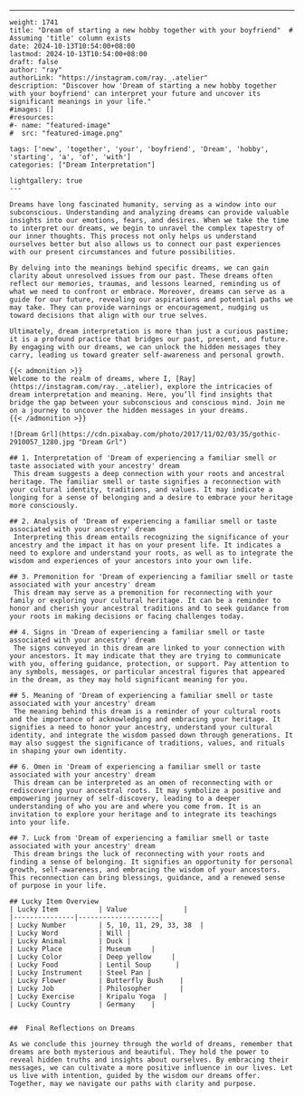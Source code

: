 ---
    weight: 1741
    title: "Dream of starting a new hobby together with your boyfriend"  # Assuming 'title' column exists
    date: 2024-10-13T10:54:00+08:00
    lastmod: 2024-10-13T10:54:00+08:00
    draft: false
    author: "ray"
    authorLink: "https://instagram.com/ray._.atelier"
    description: "Discover how 'Dream of starting a new hobby together with your boyfriend' can interpret your future and uncover its significant meanings in your life."
    #images: []
    #resources:
    #- name: "featured-image"
    #  src: "featured-image.png"
    
    tags: ['new', 'together', 'your', 'boyfriend', 'Dream', 'hobby', 'starting', 'a', 'of', 'with']
    categories: ["Dream Interpretation"]
    
    lightgallery: true
    ---
    
    Dreams have long fascinated humanity, serving as a window into our subconscious. Understanding and analyzing dreams can provide valuable insights into our emotions, fears, and desires. When we take the time to interpret our dreams, we begin to unravel the complex tapestry of our inner thoughts. This process not only helps us understand ourselves better but also allows us to connect our past experiences with our present circumstances and future possibilities.
    
    By delving into the meanings behind specific dreams, we can gain clarity about unresolved issues from our past. These dreams often reflect our memories, traumas, and lessons learned, reminding us of what we need to confront or embrace. Moreover, dreams can serve as a guide for our future, revealing our aspirations and potential paths we may take. They can provide warnings or encouragement, nudging us toward decisions that align with our true selves.
    
    Ultimately, dream interpretation is more than just a curious pastime; it is a profound practice that bridges our past, present, and future. By engaging with our dreams, we can unlock the hidden messages they carry, leading us toward greater self-awareness and personal growth.
    
    {{< admonition >}}
    Welcome to the realm of dreams, where I, [Ray](https://instagram.com/ray._.atelier), explore the intricacies of dream interpretation and meaning. Here, you’ll find insights that bridge the gap between your subconscious and conscious mind. Join me on a journey to uncover the hidden messages in your dreams.
    {{< /admonition >}}
    
    ![Dream Grl](https://cdn.pixabay.com/photo/2017/11/02/03/35/gothic-2910057_1280.jpg "Dream Grl")
    
    ## 1. Interpretation of 'Dream of experiencing a familiar smell or taste associated with your ancestry' dream
     This dream suggests a deep connection with your roots and ancestral heritage. The familiar smell or taste signifies a reconnection with your cultural identity, traditions, and values. It may indicate a longing for a sense of belonging and a desire to embrace your heritage more consciously.
    
    ## 2. Analysis of 'Dream of experiencing a familiar smell or taste associated with your ancestry' dream
     Interpreting this dream entails recognizing the significance of your ancestry and the impact it has on your present life. It indicates a need to explore and understand your roots, as well as to integrate the wisdom and experiences of your ancestors into your own life.
    
    ## 3. Premonition for 'Dream of experiencing a familiar smell or taste associated with your ancestry' dream
     This dream may serve as a premonition for reconnecting with your family or exploring your cultural heritage. It can be a reminder to honor and cherish your ancestral traditions and to seek guidance from your roots in making decisions or facing challenges today.
    
    ## 4. Signs in 'Dream of experiencing a familiar smell or taste associated with your ancestry' dream
     The signs conveyed in this dream are linked to your connection with your ancestors. It may indicate that they are trying to communicate with you, offering guidance, protection, or support. Pay attention to any symbols, messages, or particular ancestral figures that appeared in the dream, as they may hold significant meaning for you.
    
    ## 5. Meaning of 'Dream of experiencing a familiar smell or taste associated with your ancestry' dream
     The meaning behind this dream is a reminder of your cultural roots and the importance of acknowledging and embracing your heritage. It signifies a need to honor your ancestry, understand your cultural identity, and integrate the wisdom passed down through generations. It may also suggest the significance of traditions, values, and rituals in shaping your own identity.
    
    ## 6. Omen in 'Dream of experiencing a familiar smell or taste associated with your ancestry' dream
     This dream can be interpreted as an omen of reconnecting with or rediscovering your ancestral roots. It may symbolize a positive and empowering journey of self-discovery, leading to a deeper understanding of who you are and where you come from. It is an invitation to explore your heritage and to integrate its teachings into your life.
    
    ## 7. Luck from 'Dream of experiencing a familiar smell or taste associated with your ancestry' dream
     This dream brings the luck of reconnecting with your roots and finding a sense of belonging. It signifies an opportunity for personal growth, self-awareness, and embracing the wisdom of your ancestors. This reconnection can bring blessings, guidance, and a renewed sense of purpose in your life.
    
    ## Lucky Item Overview
    | Lucky Item          | Value              |
    |---------------|--------------------|
    | Lucky Number        | 5, 10, 11, 29, 33, 38  |
    | Lucky Word          | Will |
    | Lucky Animal        | Duck |
    | Lucky Place         | Museum     |
    | Lucky Color         | Deep yellow     |
    | Lucky Food          | Lentil Soup      |
    | Lucky Instrument    | Steel Pan |
    | Lucky Flower        | Butterfly Bush    |
    | Lucky Job           | Philosopher       |
    | Lucky Exercise      | Kripalu Yoga  |
    | Lucky Country       | Germany    |
    
    
    ##  Final Reflections on Dreams
    
    As we conclude this journey through the world of dreams, remember that dreams are both mysterious and beautiful. They hold the power to reveal hidden truths and insights about ourselves. By embracing their messages, we can cultivate a more positive influence in our lives. Let us live with intention, guided by the wisdom our dreams offer. Together, may we navigate our paths with clarity and purpose.
    